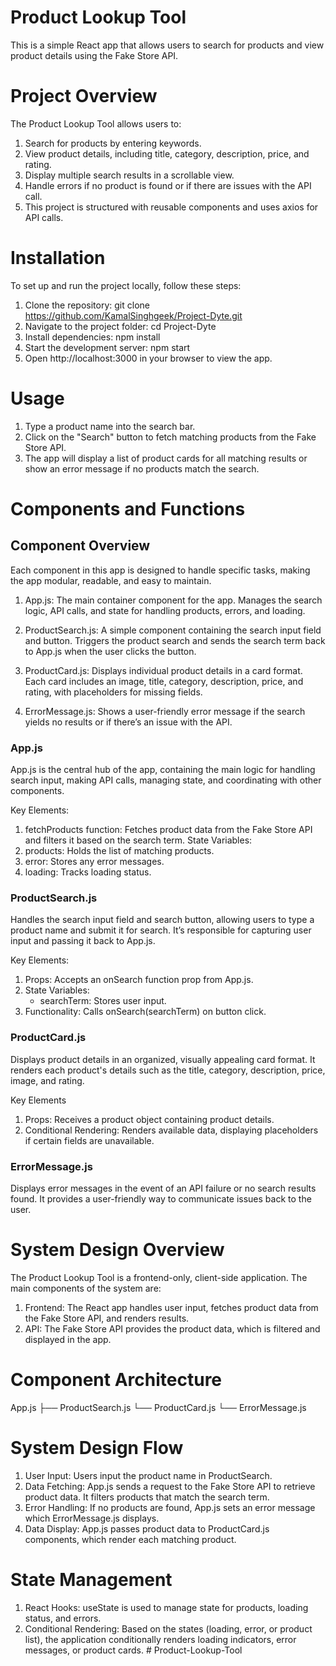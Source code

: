 # Product Lookup Tool

This is a simple React app that allows users to search for products and view product details using the Fake Store API.

# Project Overview
The Product Lookup Tool allows users to:

1. Search for products by entering keywords.
2. View product details, including title, category, description, price, and rating.
3. Display multiple search results in a scrollable view.
4. Handle errors if no product is found or if there are issues with the API call.
5. This project is structured with reusable components and uses axios for API calls.

# Installation
To set up and run the project locally, follow these steps:

1. Clone the repository:
git clone https://github.com/KamalSinghgeek/Project-Dyte.git
2. Navigate to the project folder:
cd Project-Dyte
3. Install dependencies:
npm install
4. Start the development server:
npm start
5. Open http://localhost:3000 in your browser to view the app.

# Usage
1. Type a product name into the search bar.
2. Click on the "Search" button to fetch matching products from the Fake Store API.
3. The app will display a list of product cards for all matching results or show an error message if no products match the search.

# Components and Functions
## Component Overview
Each component in this app is designed to handle specific tasks, making the app modular, readable, and easy to maintain.

1. App.js: The main container component for the app. Manages the search logic, API calls, and state for handling products, errors, and loading.

2. ProductSearch.js: A simple component containing the search input field and button. Triggers the product search and sends the search term back to App.js when the user clicks the button.

3. ProductCard.js: Displays individual product details in a card format. Each card includes an image, title, category, description, price, and rating, with placeholders for missing fields.

4. ErrorMessage.js: Shows a user-friendly error message if the search yields no results or if there’s an issue with the API.

### App.js
App.js is the central hub of the app, containing the main logic for handling search input, making API calls, managing state, and coordinating with other components.

Key Elements:
1. fetchProducts function: Fetches product data from the Fake Store API and filters it based on the search term.
State Variables:
2. products: Holds the list of matching products.
3. error: Stores any error messages.
4. loading: Tracks loading status.

### ProductSearch.js
Handles the search input field and search button, allowing users to type a product name and submit it for search. It’s responsible for capturing user input and passing it back to App.js.

Key Elements:
1. Props: Accepts an onSearch function prop from App.js.
2. State Variables:
   - searchTerm: Stores user input.
3. Functionality: Calls onSearch(searchTerm) on button click.

### ProductCard.js
Displays product details in an organized, visually appealing card format. It renders each product's details such as the title, category, description, price, image, and rating.

Key Elements
1. Props: Receives a product object containing product details.
2. Conditional Rendering: Renders available data, displaying placeholders if certain fields are unavailable.

### ErrorMessage.js
Displays error messages in the event of an API failure or no search results found. It provides a user-friendly way to communicate issues back to the user.


# System Design Overview
The Product Lookup Tool is a frontend-only, client-side application. The main components of the system are:

1. Frontend: The React app handles user input, fetches product data from the Fake Store API, and renders results.
2. API: The Fake Store API provides the product data, which is filtered and displayed in the app.




# Component Architecture

App.js
├── ProductSearch.js
└── ProductCard.js
└── ErrorMessage.js



# System Design Flow
1. User Input: Users input the product name in ProductSearch.
2. Data Fetching: App.js sends a request to the Fake Store API to retrieve product data. It filters products that match the search term.
3. Error Handling: If no products are found, App.js sets an error message which ErrorMessage.js displays.
4. Data Display: App.js passes product data to ProductCard.js components, which render each matching product.



# State Management
1. React Hooks: useState is used to manage state for products, loading status, and errors.
2. Conditional Rendering: Based on the states (loading, error, or product list), the application conditionally renders loading indicators, error messages, or product cards.
#   P r o d u c t - L o o k u p - T o o l  
 